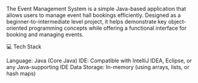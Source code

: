 The Event Management System is a simple Java-based application that allows users to manage event hall bookings efficiently. Designed as a beginner-to-intermediate level project, it helps demonstrate key object-oriented programming concepts while offering a functional interface for booking and managing events.

💻 Tech Stack

Language: Java (Core Java)
IDE: Compatible with IntelliJ IDEA, Eclipse, or any Java-supporting IDE
Data Storage: In-memory (using arrays, lists, or hash maps)
